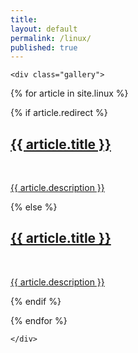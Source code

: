 ```yaml
---
title:
layout: default
permalink: /linux/
published: true
---
```


<div class="ProjectContainer">

    <div class="gallery">

{% for article in site.linux %}

{% if article.redirect %}

  <div class="projectTile">
          <a href="{{ article.redirect }}" target="_blank">
          <span>
              <h2>{{ article.title }}</h2>
              <br/>
              <p>{{ article.description }}</p>
          </span>
          </a>
  </div>

{% else %}

  <div class="projectTile">
          <a href="{{ article.url | prepend: site.baseurl | prepend: site.url }}">
          <span>
              <h2>{{ article.title }}</h2>
              <br/>
              <p>{{ article.description }}</p>
          </span>
          </a>
  </div>

{% endif %}

{% endfor %}

    </div>

</div>
